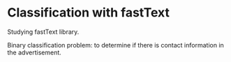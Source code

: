# Classification with fastText
Studying fastText library.

Binary classification problem: to determine if there is contact information in the advertisement.
